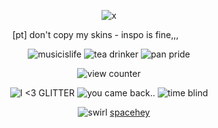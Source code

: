 <div align="center">





![x]([https://media0.giphy.com/media/v1.Y2lkPTc5MGI3NjExdnJseGxsOXN6ZXBrcHVyNHR4ZW5idW10OHF1cWZ5ZHoybzdqOTZpbCZlcD12MV9pbnRlcm5hbF9naWZfYnlfaWQmY3Q9Zw/2gWfhcnMRod57qjsoE/giphy.gif](https://i.postimg.cc/c6yc76TT/12623734-03eb7-Edit-the-information-of-a-Pic-Mix.gif))

[pt] don't copy my skins - inspo is fine‎‎‎‎,,, ‎‎‎‎ ‎‎‎‎  ‎‎‎‎  ‎‎‎‎  ‎‎‎‎ ‎‎‎‎ ‎‎‎‎  ‎‎‎‎   ‎‎‎‎ ‎‎‎‎ ‎‎‎‎  


![musicislife](https://i6.glitter-graphics.org/pub/976/976336iiof8g9a9g.gif) ![tea drinker](https://i6.glitter-graphics.org/pub/471/471346df7lfatg7n.gif) ![pan pride](https://blinkies.cafe/b/display/0074-pan.gif)

![view counter](https://komarev.com/ghpvc/?username=ha11owseve&label=🧵-views&color=08ccc9&style=plastic") 


![I <3 GLITTER](https://blinkies.cafe/b/display/0018-glitter.gif) ![you came back..](https://blinkies.cafe/b/display/0056-pirate.gif) ![time blind](https://blinkies.cafe/b/display/0136-clock.gif)

 
‎ ‎ ‎ ‎ ![swirl](https://64.media.tumblr.com/ee2c838eabf172c02f23dc80bea9ff35/0549ca437ae94b42-d2/s75x75_c1/d47e519a3d8b73a15f0f9e1887cf20dbfaa752ed.gifv) [spacehey](https://spacehey.com/hallowseve)
